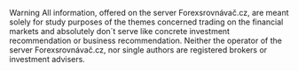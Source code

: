 <span class="badge">Warning</span> All information, offered on the server Forexsrovnávač.cz, are meant solely for study purposes of the themes concerned trading on the financial markets and absolutely don´t serve like concrete investment recommendation or business recommendation. Neither the operator of the server Forexsrovnávač.cz, nor single authors are registered brokers or investment advisers.